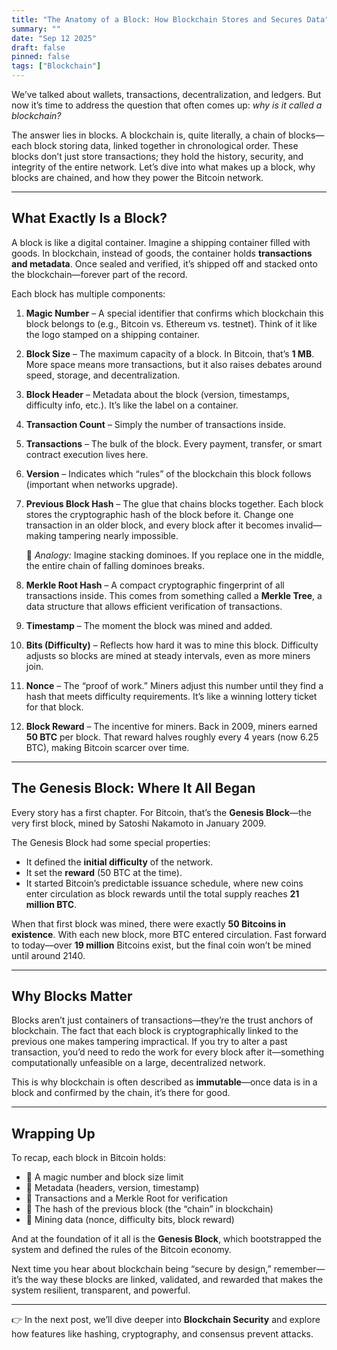 ```yaml
---
title: "The Anatomy of a Block: How Blockchain Stores and Secures Data"
summary: ""
date: "Sep 12 2025"
draft: false
pinned: false
tags: ["Blockchain"]
---
```



We’ve talked about wallets, transactions, decentralization, and ledgers. But now it’s time to address the question that often comes up: *why is it called a blockchain?*

The answer lies in blocks. A blockchain is, quite literally, a chain of blocks—each block storing data, linked together in chronological order. These blocks don’t just store transactions; they hold the history, security, and integrity of the entire network. Let’s dive into what makes up a block, why blocks are chained, and how they power the Bitcoin network.

---

## What Exactly Is a Block?

A block is like a digital container. Imagine a shipping container filled with goods. In blockchain, instead of goods, the container holds **transactions and metadata**. Once sealed and verified, it’s shipped off and stacked onto the blockchain—forever part of the record.

Each block has multiple components:

1. **Magic Number** – A special identifier that confirms which blockchain this block belongs to (e.g., Bitcoin vs. Ethereum vs. testnet). Think of it like the logo stamped on a shipping container.

2. **Block Size** – The maximum capacity of a block. In Bitcoin, that’s **1 MB**. More space means more transactions, but it also raises debates around speed, storage, and decentralization.

3. **Block Header** – Metadata about the block (version, timestamps, difficulty info, etc.). It’s like the label on a container.

4. **Transaction Count** – Simply the number of transactions inside.

5. **Transactions** – The bulk of the block. Every payment, transfer, or smart contract execution lives here.

6. **Version** – Indicates which “rules” of the blockchain this block follows (important when networks upgrade).

7. **Previous Block Hash** – The glue that chains blocks together. Each block stores the cryptographic hash of the block before it. Change one transaction in an older block, and every block after it becomes invalid—making tampering nearly impossible.

   🔑 *Analogy:* Imagine stacking dominoes. If you replace one in the middle, the entire chain of falling dominoes breaks.

8. **Merkle Root Hash** – A compact cryptographic fingerprint of all transactions inside. This comes from something called a **Merkle Tree**, a data structure that allows efficient verification of transactions.

9. **Timestamp** – The moment the block was mined and added.

10. **Bits (Difficulty)** – Reflects how hard it was to mine this block. Difficulty adjusts so blocks are mined at steady intervals, even as more miners join.

11. **Nonce** – The “proof of work.” Miners adjust this number until they find a hash that meets difficulty requirements. It’s like a winning lottery ticket for that block.

12. **Block Reward** – The incentive for miners. Back in 2009, miners earned **50 BTC** per block. That reward halves roughly every 4 years (now 6.25 BTC), making Bitcoin scarcer over time.

---

## The Genesis Block: Where It All Began

Every story has a first chapter. For Bitcoin, that’s the **Genesis Block**—the very first block, mined by Satoshi Nakamoto in January 2009.

The Genesis Block had some special properties:

* It defined the **initial difficulty** of the network.
* It set the **reward** (50 BTC at the time).
* It started Bitcoin’s predictable issuance schedule, where new coins enter circulation as block rewards until the total supply reaches **21 million BTC**.

When that first block was mined, there were exactly **50 Bitcoins in existence**. With each new block, more BTC entered circulation. Fast forward to today—over **19 million** Bitcoins exist, but the final coin won’t be mined until around 2140.

---

## Why Blocks Matter

Blocks aren’t just containers of transactions—they’re the trust anchors of blockchain. The fact that each block is cryptographically linked to the previous one makes tampering impractical. If you try to alter a past transaction, you’d need to redo the work for every block after it—something computationally unfeasible on a large, decentralized network.

This is why blockchain is often described as **immutable**—once data is in a block and confirmed by the chain, it’s there for good.

---

## Wrapping Up

To recap, each block in Bitcoin holds:

* 🔹 A magic number and block size limit
* 🔹 Metadata (headers, version, timestamp)
* 🔹 Transactions and a Merkle Root for verification
* 🔹 The hash of the previous block (the “chain” in blockchain)
* 🔹 Mining data (nonce, difficulty bits, block reward)

And at the foundation of it all is the **Genesis Block**, which bootstrapped the system and defined the rules of the Bitcoin economy.

Next time you hear about blockchain being “secure by design,” remember—it’s the way these blocks are linked, validated, and rewarded that makes the system resilient, transparent, and powerful.

---

👉 In the next post, we’ll dive deeper into **Blockchain Security** and explore how features like hashing, cryptography, and consensus prevent attacks.


